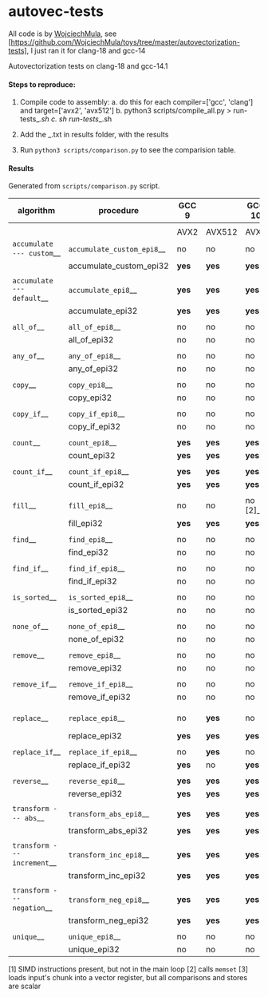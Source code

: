 # autovec-tests
All code is by [WojciechMula](https://github.com/WojciechMula), see [https://github.com/WojciechMula/toys/tree/master/autovectorization-tests], I just ran it for clang-18 and gcc-14

Autovectorization tests on clang-18 and gcc-14.1 

#### Steps to reproduce:

1. Compile code to assembly:
	a. do this for each compiler=['gcc', 'clang'] and target=['avx2', 'avx512']
	b. python3 scripts/compile_all.py <compiler> <target> > run-tests_<compiler>_<target>.sh
	c. sh run-tests_<compiler>_<target>.sh
2. Add the <compiler>_<target>.txt in results folder, with the results

3. Run `python3 scripts/comparison.py` to see the comparision table.

#### Results

Generated from `scripts/comparison.py` script.

|           algorithm           |          procedure           |        GCC 9        |           |       GCC 10        |           |       GCC 14        |           |       Clang 9       |           |      Clang 11       |           |      Clang 18       |           |
|-------------------------------|------------------------------|---------------------|-----------|---------------------|-----------|---------------------|-----------|---------------------|-----------|---------------------|-----------|---------------------|-----------|
|                               |                              |                     |           |                     |           |                     |           |                     |           |                     |           |                     |           |
|                               |                              |   AVX2              |  AVX512   |   AVX2              |  AVX512   |   AVX2              |  AVX512   |   AVX2              |  AVX512   |   AVX2              |  AVX512   |   AVX2              |  AVX512   |
|  `accumulate --- custom`__    |  `accumulate_custom_epi8`__  |  no                 |  no       |  no                 |  no       |  no                 |  no       |  no                 |  no       |  no                 |  no       |  no                 |  no       |
|                               |  accumulate_custom_epi32     |  **yes**            |  **yes**  |  **yes**            |  **yes**  |  **yes**            |  **yes**  |  **yes**            |  **yes**  |  **yes**            |  **yes**  |  **yes**            |  **yes**  |
|                               |                              |                     |           |                     |           |                     |           |                     |           |                     |           |                     |           |
|  `accumulate --- default`__   |  `accumulate_epi8`__         |  **yes**            |  **yes**  |  **yes**            |  **yes**  |  **yes**            |  **yes**  |  **yes**            |  **yes**  |  **yes**            |  **yes**  |  **yes**            |  **yes**  |
|                               |  accumulate_epi32            |  **yes**            |  **yes**  |  **yes**            |  **yes**  |  **yes**            |  **yes**  |  **yes**            |  **yes**  |  **yes**            |  **yes**  |  **yes**            |  **yes**  |
|                               |                              |                     |           |                     |           |                     |           |                     |           |                     |           |                     |           |
|  `all_of`__                   |  `all_of_epi8`__             |  no                 |  no       |  no                 |  no       |  no                 |  no       |  no                 |  no       |  no                 |  no       |  no                 |  no       |
|                               |  all_of_epi32                |  no                 |  no       |  no                 |  no       |  no                 |  no       |  no                 |  no       |  no                 |  no       |  no                 |  no       |
|                               |                              |                     |           |                     |           |                     |           |                     |           |                     |           |                     |           |
|  `any_of`__                   |  `any_of_epi8`__             |  no                 |  no       |  no                 |  no       |  no                 |  no       |  no                 |  no       |  no                 |  no       |  no                 |  no       |
|                               |  any_of_epi32                |  no                 |  no       |  no                 |  no       |  no                 |  no       |  no                 |  no       |  no                 |  no       |  no                 |  no       |
|                               |                              |                     |           |                     |           |                     |           |                     |           |                     |           |                     |           |
|  `copy`__                     |  `copy_epi8`__               |  no                 |  no       |  no                 |  no [1]_  |  no                 |  no       |  no                 |  no       |  no                 |  no       |  no                 |  no       |
|                               |  copy_epi32                  |  no                 |  no       |  no                 |  no [1]_  |  no                 |  no       |  no                 |  no       |  no                 |  no       |  no                 |  no       |
|                               |                              |                     |           |                     |           |                     |           |                     |           |                     |           |                     |           |
|  `copy_if`__                  |  `copy_if_epi8`__            |  no                 |  no       |  no                 |  no [1]_  |  no                 |  no       |  no                 |  no       |  no                 |  no       |  no                 |  no       |
|                               |  copy_if_epi32               |  no                 |  no       |  no                 |  no [1]_  |  no                 |  no       |  no                 |  no       |  no                 |  no       |  no                 |  no       |
|                               |                              |                     |           |                     |           |                     |           |                     |           |                     |           |                     |           |
|  `count`__                    |  `count_epi8`__              |  **yes**            |  **yes**  |  **yes**            |  **yes**  |  **yes**            |  **yes**  |  **yes**            |  **yes**  |  **yes**            |  **yes**  |  **yes**            |  **yes**  |
|                               |  count_epi32                 |  **yes**            |  **yes**  |  **yes**            |  **yes**  |  **yes**            |  **yes**  |  **yes**            |  **yes**  |  **yes**            |  **yes**  |  **yes**            |  **yes**  |
|                               |                              |                     |           |                     |           |                     |           |                     |           |                     |           |                     |           |
|  `count_if`__                 |  `count_if_epi8`__           |  **yes**            |  **yes**  |  **yes**            |  **yes**  |  **yes**            |  **yes**  |  **yes**            |  **yes**  |  **yes**            |  **yes**  |  **yes**            |  **yes**  |
|                               |  count_if_epi32              |  **yes**            |  **yes**  |  **yes**            |  **yes**  |  **yes**            |  **yes**  |  **yes**            |  **yes**  |  **yes**            |  **yes**  |  **yes**            |  **yes**  |
|                               |                              |                     |           |                     |           |                     |           |                     |           |                     |           |                     |           |
|  `fill`__                     |  `fill_epi8`__               |  no                 |  no       |  no [2]_            |  no [2]_  |  no [2]_            |  no [2]_  |  no                 |  no       |  no [2]_            |  no [2]_  |  no [2]_            |  no [2]_  |
|                               |  fill_epi32                  |  **yes**            |  **yes**  |  **yes**            |  **yes**  |  **yes**            |  **yes**  |  **yes**            |  **yes**  |  **yes**            |  **yes**  |  **yes**            |  **yes**  |
|                               |                              |                     |           |                     |           |                     |           |                     |           |                     |           |                     |           |
|  `find`__                     |  `find_epi8`__               |  no                 |  no       |  no                 |  no       |  no                 |  no       |  no                 |  no       |  no                 |  no       |  no                 |  no       |
|                               |  find_epi32                  |  no                 |  no       |  no                 |  no       |  no                 |  no       |  no                 |  no       |  no                 |  no       |  no                 |  no       |
|                               |                              |                     |           |                     |           |                     |           |                     |           |                     |           |                     |           |
|  `find_if`__                  |  `find_if_epi8`__            |  no                 |  no       |  no                 |  no       |  no                 |  no       |  no                 |  no       |  no                 |  no       |  no                 |  no       |
|                               |  find_if_epi32               |  no                 |  no       |  no                 |  no       |  no                 |  no       |  no                 |  no       |  no                 |  no       |  no                 |  no       |
|                               |                              |                     |           |                     |           |                     |           |                     |           |                     |           |                     |           |
|  `is_sorted`__                |  `is_sorted_epi8`__          |  no                 |  no       |  no                 |  no       |  no                 |  no       |  no                 |  no       |  no                 |  no       |  no                 |  no       |
|                               |  is_sorted_epi32             |  no                 |  no       |  no                 |  no       |  no                 |  no       |  no                 |  no       |  no                 |  no       |  no                 |  no       |
|                               |                              |                     |           |                     |           |                     |           |                     |           |                     |           |                     |           |
|  `none_of`__                  |  `none_of_epi8`__            |  no                 |  no       |  no                 |  no       |  no                 |  no       |  no                 |  no       |  no                 |  no       |  no                 |  no       |
|                               |  none_of_epi32               |  no                 |  no       |  no                 |  no       |  no                 |  no       |  no                 |  no       |  no                 |  no       |  no                 |  no       |
|                               |                              |                     |           |                     |           |                     |           |                     |           |                     |           |                     |           |
|  `remove`__                   |  `remove_epi8`__             |  no                 |  no       |  no                 |  no       |  no                 |  no       |  no                 |  no       |  no                 |  no       |  no                 |  no       |
|                               |  remove_epi32                |  no                 |  no       |  no                 |  no       |  no                 |  no       |  no                 |  no       |  no                 |  no       |  no                 |  no       |
|                               |                              |                     |           |                     |           |                     |           |                     |           |                     |           |                     |           |
|  `remove_if`__                |  `remove_if_epi8`__          |  no                 |  no       |  no                 |  no       |  no                 |  no       |  no                 |  no       |  no                 |  no       |  no                 |  no       |
|                               |  remove_if_epi32             |  no                 |  no       |  no                 |  no       |  no                 |  no       |  no                 |  no       |  no                 |  no       |  no                 |  no       |
|                               |                              |                     |           |                     |           |                     |           |                     |           |                     |           |                     |           |
|  `replace`__                  |  `replace_epi8`__            |  no                 |  **yes**  |  no                 |  **yes**  |  no                 |  **yes**  |  no [3]_            |  **yes**  |  **yes**            |  **yes**  |  **yes**            |  **yes**  |
|                               |  replace_epi32               |  **yes**            |  **yes**  |  **yes**            |  **yes**  |  **yes**            |  **yes**  |  **yes**            |  **yes**  |  **yes**            |  **yes**  |  **yes**            |  **yes**  |
|                               |                              |                     |           |                     |           |                     |           |                     |           |                     |           |                     |           |
|  `replace_if`__               |  `replace_if_epi8`__         |  no                 |  **yes**  |  no                 |  **yes**  |  no                 |  **yes**  |  no                 |  **yes**  |  no                 |  no       |  no                 |  no       |
|                               |  replace_if_epi32            |  **yes**            |  no       |  **yes**            |  **yes**  |  **yes**            |  **yes**  |  no                 |  no       |  no                 |  no       |  no                 |  no       |
|                               |                              |                     |           |                     |           |                     |           |                     |           |                     |           |                     |           |
|  `reverse`__                  |  `reverse_epi8`__            |  **yes**            |  **yes**  |  **yes**            |  **yes**  |  **yes**            |  **yes**  |  no                 |  no       |  no                 |  no       |  no                 |  no       |
|                               |  reverse_epi32               |  **yes**            |  **yes**  |  **yes**            |  **yes**  |  **yes**            |  **yes**  |  no                 |  no       |  no                 |  no       |  no                 |  no       |
|                               |                              |                     |           |                     |           |                     |           |                     |           |                     |           |                     |           |
|  `transform --- abs`__        |  `transform_abs_epi8`__      |  **yes**            |  **yes**  |  **yes**            |  **yes**  |  **yes**            |  **yes**  |  **yes**            |  **yes**  |  **yes**            |  **yes**  |  **yes**            |  **yes**  |
|                               |  transform_abs_epi32         |  **yes**            |  **yes**  |  **yes**            |  **yes**  |  **yes**            |  **yes**  |  **yes**            |  **yes**  |  **yes**            |  **yes**  |  **yes**            |  **yes**  |
|                               |                              |                     |           |                     |           |                     |           |                     |           |                     |           |                     |           |
|  `transform --- increment`__  |  `transform_inc_epi8`__      |  **yes**            |  **yes**  |  **yes**            |  **yes**  |  **yes**            |  **yes**  |  **yes**            |  **yes**  |  **yes**            |  **yes**  |  **yes**            |  **yes**  |
|                               |  transform_inc_epi32         |  **yes**            |  **yes**  |  **yes**            |  **yes**  |  **yes**            |  **yes**  |  **yes**            |  **yes**  |  **yes**            |  **yes**  |  **yes**            |  **yes**  |
|                               |                              |                     |           |                     |           |                     |           |                     |           |                     |           |                     |           |
|  `transform --- negation`__   |  `transform_neg_epi8`__      |  **yes**            |  **yes**  |  **yes**            |  **yes**  |  **yes**            |  **yes**  |  **yes**            |  **yes**  |  **yes**            |  **yes**  |  **yes**            |  **yes**  |
|                               |  transform_neg_epi32         |  **yes**            |  **yes**  |  **yes**            |  **yes**  |  **yes**            |  **yes**  |  **yes**            |  **yes**  |  **yes**            |  **yes**  |  **yes**            |  **yes**  |
|                               |                              |                     |           |                     |           |                     |           |                     |           |                     |           |                     |           |
|  `unique`__                   |  `unique_epi8`__             |  no                 |  no       |  no                 |  no       |  no                 |  no       |  no                 |  no       |  no                 |  no       |  no                 |  no       |
|                               |  unique_epi32                |  no                 |  no       |  no                 |  no       |  no                 |  no       |  no                 |  no       |  no                 |  no       |  no                 |  no       |


[1] SIMD instructions present, but not in the main loop
[2] calls ``memset``
[3] loads input's chunk into a vector register, but all comparisons and stores are scalar